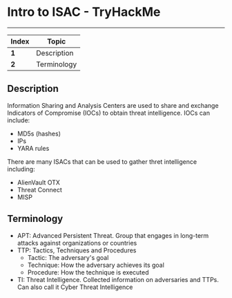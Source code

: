 # Intro to ISAC - TryHackMe
___
Index | Topic
--- | ---
**1** | Description
**2** | Terminology


## Description

Information Sharing and Analysis Centers are used to share and exchange Indicators of Compromise (IOCs) to obtain threat intelligence.
IOCs can include:
- MD5s (hashes)
- IPs
- YARA rules

There are many ISACs that can be used to gather thret intelligence including:
- AlienVault OTX
- Threat Connect
- MISP

## Terminology

- APT: Advanced Persistent Threat. Group that engages in long-term attacks against organizations or countries
- TTP: Tactics, Techniques and Procedures
  - Tactic: The adversary's goal
  - Technique: How the adversary achieves its goal
  - Procedure: How the technique is executed
- TI: Threat Intelligence. Collected information on adversaries and TTPs. Can also call it Cyber Threat Intelligence

